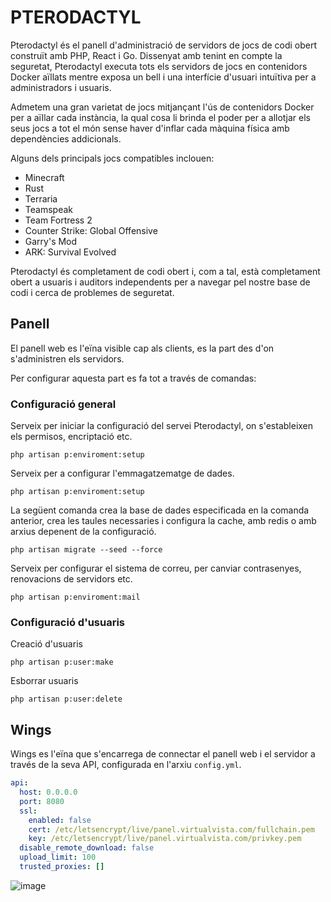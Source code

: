 # PTERODACTYL

Pterodactyl és el panell d'administració de servidors de jocs de codi obert construït amb PHP, React i Go. Dissenyat amb tenint en compte la seguretat, Pterodactyl executa tots els servidors de jocs en contenidors Docker aïllats mentre exposa un bell i una interfície d'usuari intuïtiva per a administradors i usuaris.

Admetem una gran varietat de jocs mitjançant l'ús de contenidors Docker per a aïllar cada instància, la qual cosa li brinda el poder per a allotjar els seus jocs a tot el món sense haver d'inflar cada màquina física amb dependències addicionals.


Alguns dels principals jocs compatibles inclouen:

- Minecraft
- Rust
- Terraria
- Teamspeak
- Team Fortress 2
- Counter Strike: Global Offensive
- Garry's Mod
- ARK: Survival Evolved

Pterodactyl és completament de codi obert i, com a tal, està completament obert a usuaris i auditors independents per a navegar pel nostre base de codi i cerca de problemes de seguretat.

## Panell
El panell web es l'eïna visible cap als clients, es la part des d'on s'administren els servidors.

Per configurar aquesta part es fa tot a través de comandas:

### Configuració general

Serveix per iniciar la configuració del servei Pterodactyl, on s'estableixen els permisos, encriptació etc.
```console
php artisan p:enviroment:setup
```

Serveix per a configurar l'emmagatzematge de dades.
```console
php artisan p:enviroment:setup
```

La següent comanda crea la base de dades especificada en la comanda anterior, crea les taules necessaries i configura la cache, amb redis o amb arxius depenent de la configuració.
```console
php artisan migrate --seed --force
```

Serveix per configurar el sistema de correu, per canviar contrasenyes, renovacions de servidors etc.
```console
php artisan p:enviroment:mail
```

### Configuració d'usuaris

Creació d'usuaris
```console
php artisan p:user:make
```

Esborrar usuaris
```console
php artisan p:user:delete
```
## Wings
Wings es l'eïna que s'encarrega de connectar el panell web i el servidor a través de la seva API, configurada en l'arxiu `config.yml`.

```yml
api:
  host: 0.0.0.0
  port: 8080
  ssl:
    enabled: false
    cert: /etc/letsencrypt/live/panel.virtualvista.com/fullchain.pem
    key: /etc/letsencrypt/live/panel.virtualvista.com/privkey.pem
  disable_remote_download: false
  upload_limit: 100
  trusted_proxies: []
```


![image](https://github.com/Proyecto-Sintesi/configs/assets/122394285/e237c539-11d5-4a13-9013-07ae5e32bdc9)
